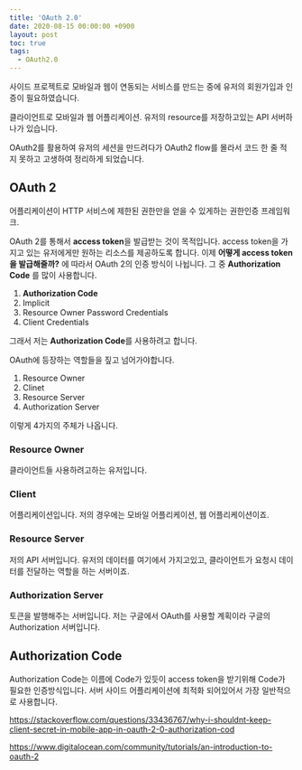 ```yaml
---
title: 'OAuth 2.0'
date: 2020-08-15 00:00:00 +0900
layout: post
toc: true
tags:
  - OAuth2.0
---
```


사이드 프로젝트로 모바일과 웹이 연동되는 서비스를 만드는 중에 유저의 회원가입과 인증이 필요하였습니다.

클라이언트로 모바일과 웹 어플리케이션. 유저의 resource를 저장하고있는 API 서버하나가 있습니다.

OAuth2를 활용하여 유저의 세션을 만드려다가 OAuth2 flow를 몰라서 코드 한 줄 적지 못하고 고생하여 정리하게 되었습니다.

## OAuth 2

어플리케이션이 HTTP 서비스에 제한된 권한만을 얻을 수 있게하는 권한인증 프레임워크.

OAuth 2를 통해서 **access token**을 발급받는 것이 목적입니다. access token을 가지고 있는 유저에게만 원하는 리소스를 제공하도록 합니다. 이제 **어떻게 access token을 발급해줄까?** 에 따라서 OAuth 2의 인증 방식이 나뉩니다. 그 중 **Authorization Code** 를 많이 사용합니다.

1. **Authorization Code**
2. Implicit
3. Resource Owner Password Credentials
4. Client Credentials

그래서 저는 **Authorization Code**를 사용하려고 합니다.

OAuth에 등장하는 역할들을 짚고 넘어가야합니다.

1. Resource Owner
2. Clinet
3. Resource Server
4. Authorization Server

이렇게 4가지의 주체가 나옵니다.

### Resource Owner

클라이언트들 사용하려고하는 유저입니다.

### Client

어플리케이션입니다. 저의 경우에는 모바일 어플리케이션, 웹 어플리케이션이죠.

### Resource Server

저의 API 서버입니다. 유저의 데이터를 여기에서 가지고있고, 클라이언트가 요청시 데이터를 전달하는 역할을 하는 서버이죠.

### Authorization Server

토큰을 발행해주는 서버입니다. 저는 구글에서 OAuth를 사용할 계획이라 구글의 Authorization 서버입니다.

## Authorization Code

Authorization Code는 이름에 Code가 있듯이 access token을 받기위해 Code가 필요한 인증방식입니다. 서버 사이드 어플리케이션에 최적화 되어있어서 가장 일반적으로 사용합니다.

https://stackoverflow.com/questions/33436767/why-i-shouldnt-keep-client-secret-in-mobile-app-in-oauth-2-0-authorization-cod

https://www.digitalocean.com/community/tutorials/an-introduction-to-oauth-2

